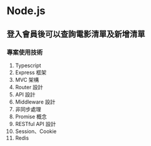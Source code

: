 # Node.js

## 登入會員後可以查詢電影清單及新增清單

### 專案使用技術

1. Typescript
2. Express 框架
3. MVC 架構
4. Router 設計
5. API 設計
6. Middleware 設計
7. 非同步處理
8. Promise 概念
9. RESTful API 設計
10. Session、Cookie
11. Redis

